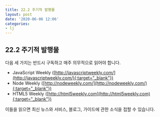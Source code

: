 ```yaml
---
title: 22.2 주기적 발행물
layout: post
date: '2020-06-06 12:06'
categories:
- lj
---
```


## 22.2 주기적 발행물

다음 세 가지는 반드시 구독하고 매주 의무적으로 읽어야 합니다.

* JavaScript Weekly ([http://javascriptweekly.com/](http://javascriptweekly.com/){:target="_blank"})
* Node Weekly ([http://nodeweekly.com/](http://nodeweekly.com/){:target="_blank"})
* HTML5 Weekly ([http://html5weekly.com](http://html5weekly.com){:target="_blank"})

이들을 읽으면 최신 뉴스와 서비스, 블로그, 가이드에 관한 소식을 접할 수 있습니다.